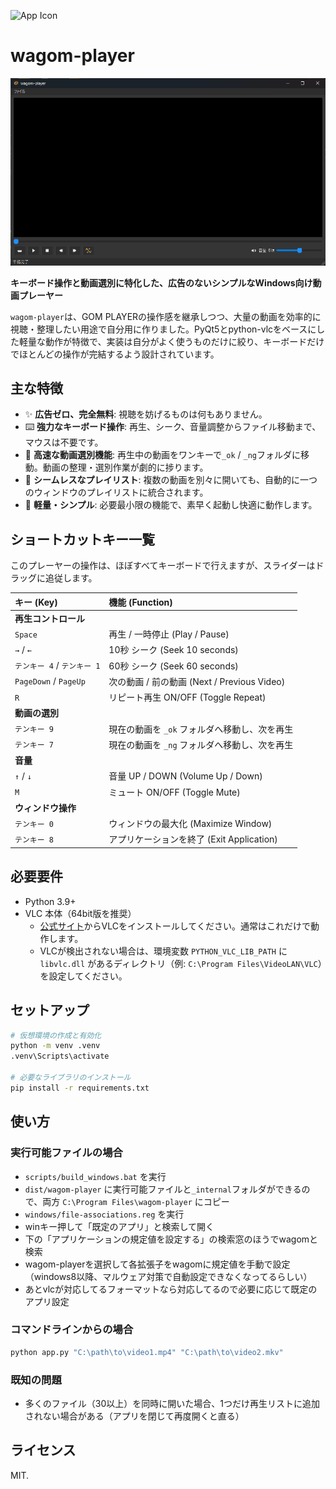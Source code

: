
![App Icon](resources/icons/app.ico)
# wagom-player

![alt text](doc/img/ss.png)

**キーボード操作と動画選別に特化した、広告のないシンプルなWindows向け動画プレーヤー**

`wagom-player`は、GOM PLAYERの操作感を継承しつつ、大量の動画を効率的に視聴・整理したい用途で自分用に作りました。PyQt5とpython-vlcをベースにした軽量な動作が特徴で、実装は自分がよく使うものだけに絞り、キーボードだけでほとんどの操作が完結するよう設計されています。

## 主な特徴

-   ✨ **広告ゼロ、完全無料**: 視聴を妨げるものは何もありません。
-   ⌨️ **強力なキーボード操作**: 再生、シーク、音量調整からファイル移動まで、マウスは不要です。
-   📂 **高速な動画選別機能**: 再生中の動画をワンキーで`_ok` / `_ng`フォルダに移動。動画の整理・選別作業が劇的に捗ります。
-   🔄 **シームレスなプレイリスト**: 複数の動画を別々に開いても、自動的に一つのウィンドウのプレイリストに統合されます。
-   🚀 **軽量・シンプル**: 必要最小限の機能で、素早く起動し快適に動作します。

## ショートカットキー一覧

このプレーヤーの操作は、ほぼすべてキーボードで行えますが、スライダーはドラッグに追従します。

| キー (Key) | 機能 (Function) |
| :--- | :--- |
| **再生コントロール** | |
| `Space` | 再生 / 一時停止 (Play / Pause) |
| `→` / `←` | 10秒 シーク (Seek 10 seconds) |
| `テンキー 4` / `テンキー 1` | 60秒 シーク (Seek 60 seconds) |
| `PageDown` / `PageUp` | 次の動画 / 前の動画 (Next / Previous Video) |
| `R` | リピート再生 ON/OFF (Toggle Repeat) |
| **動画の選別** | |
| `テンキー 9` | 現在の動画を `_ok` フォルダへ移動し、次を再生 |
| `テンキー 7` | 現在の動画を `_ng` フォルダへ移動し、次を再生 |
| **音量** | |
| `↑` / `↓` | 音量 UP / DOWN (Volume Up / Down) |
| `M` | ミュート ON/OFF (Toggle Mute) |
| **ウィンドウ操作** | |
| `テンキー 0` | ウィンドウの最大化 (Maximize Window) |
| `テンキー 8` | アプリケーションを終了 (Exit Application) |

## 必要要件

-   Python 3.9+
-   VLC 本体（64bit版を推奨）
    -   [公式サイト](https://www.videolan.org/)からVLCをインストールしてください。通常はこれだけで動作します。
    -   VLCが検出されない場合は、環境変数 `PYTHON_VLC_LIB_PATH` に `libvlc.dll` があるディレクトリ（例: `C:\Program Files\VideoLAN\VLC`）を設定してください。

## セットアップ

```bash
# 仮想環境の作成と有効化
python -m venv .venv
.venv\Scripts\activate

# 必要なライブラリのインストール
pip install -r requirements.txt
```

## 使い方

### 実行可能ファイルの場合
- `scripts/build_windows.bat` を実行
- `dist/wagom-player` に実行可能ファイルと`_internal`フォルダができるので、両方 `C:\Program Files\wagom-player` にコピー
- `windows/file-associations.reg` を実行
- winキー押して「既定のアプリ」と検索して開く
- 下の「アプリケーションの規定値を設定する」の検索窓のほうでwagomと検索
- wagom-playerを選択して各拡張子をwagomに規定値を手動で設定（windows8以降、マルウェア対策で自動設定できなくなってるらしい）
- あとvlcが対応してるフォーマットなら対応してるので必要に応じて既定のアプリ設定

### コマンドラインからの場合
```bash
python app.py "C:\path\to\video1.mp4" "C:\path\to\video2.mkv"
```

### 既知の問題
- 多くのファイル（30以上）を同時に開いた場合、1つだけ再生リストに追加されない場合がある（アプリを閉じて再度開くと直る）

## ライセンス
MIT.